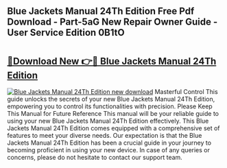 ## Blue Jackets Manual 24Th Edition Free Pdf Download - Part-5aG New Repair Owner Guide - User Service Edition 0B1tO

# <h2><a href="http://bc4221.oget.top/?id=Blue+Jackets+Manual+24Th+Edition">🔗Download New 👉🔴 Blue Jackets Manual 24Th Edition</a></h2>

[![Blue Jackets Manual 24Th Edition new download](https://i.imgur.com/5g1atiW.png)](http://bc4221.oget.top/?id=Blue+Jackets+Manual+24Th+Edition)
Masterful Control This guide unlocks the secrets of your new Blue Jackets Manual 24Th Edition, empowering you to control its functionalities with precision. Please Keep This Manual for Future Reference This manual will be your reliable guide to using your new Blue Jackets Manual 24Th Edition effectively. This Blue Jackets Manual 24Th Edition comes equipped with a comprehensive set of features to meet your diverse needs. Our expectation is that the Blue Jackets Manual 24Th Edition has been a crucial guide in your journey to becoming proficient in using your new device. In case of any queries or concerns, please do not hesitate to contact our support team.
